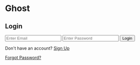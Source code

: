 # Ghost
<!doctype html>
<html lang="en"> 
<head> 
    <meta charset="UTF-8"> 
    <meta name="viewport" content="width=device-width, initial-scale=1.0"> 
    <title>Firebase Authentication</title> 
    <link rel="stylesheet" href="https://raw.githubusercontent.com/Aniket27717/Ghost/main/style.css">
<script type="module" src="https://raw.githubusercontent.com/Aniket27717/Ghost/main/script.js" defer></script> <!-- Link to the external JS file -->
</head> 
<body> 
    <div class="container"> 
        <h2 id="form-title">Login</h2> 
        <input type="email" id="email" placeholder="Enter Email"> 
        <input type="password" id="password" placeholder="Enter Password"> 
        <button id="auth-button">Login</button> 
        <p id="toggle-form">Don't have an account? <a href="#">Sign Up</a></p> 
        <p><a href="#" id="forgot-password">Forgot Password?</a></p> 
        <p id="status" style="color: red;"></p> 
    </div> 

</body></html>
